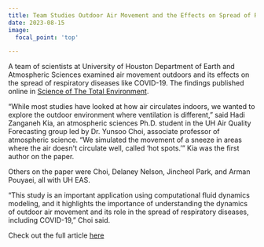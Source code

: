 ```yaml
---
title: Team Studies Outdoor Air Movement and the Effects on Spread of Respiratory Diseases
date: 2023-08-15
image:
  focal_point: 'top'

---
```


A team of scientists at University of Houston Department of Earth and Atmospheric Sciences examined air movement outdoors and its effects on the spread of respiratory diseases like COVID-19. The findings published online in [Science of The Total Environment](https://www.sciencedirect.com/science/article/pii/S004896972303317X).

“While most studies have looked at how air circulates indoors, we wanted to explore the outdoor environment where ventilation is different,” said Hadi Zanganeh Kia, an atmospheric sciences Ph.D. student in the UH Air Quality Forecasting group led by Dr. Yunsoo Choi, associate professor of atmospheric science. “We simulated the movement of a sneeze in areas where the air doesn't circulate well, called ‘hot spots.’” Kia was the first author on the paper.

Others on the paper were Choi, Delaney Nelson, Jincheol Park, and Arman Pouyaei, all with UH EAS.

“This study is an important application using computational fluid dynamics modeling, and it highlights the importance of understanding the dynamics of outdoor air movement and its role in the spread of respiratory diseases, including COVID-19,” Choi said.

Check out the full article [here](https://www.uh.edu/nsm/earth-atmospheric/graduate/student-accomplishments/profiles/hadi-zanganeh-kia/)
